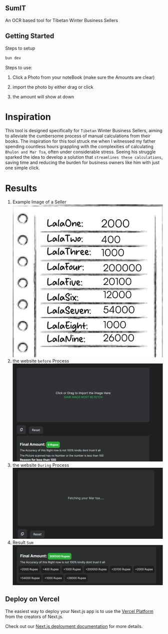 ## SumIT
An OCR based tool for Tibetan Winter Business Sellers

## Getting Started

Steps to setup

```bash
bun dev
```
Steps to use:
1. Click a Photo from your noteBook (make sure the Amounts are clear)

2. import the photo by either drag or click

3. the amount will show at down
# Inspiration

This tool is designed specifically for `Tibetan` Winter Business Sellers, aiming to alleviate the cumbersome process of manual calculations from their books. The inspiration for this tool struck me when I witnessed my father spending countless hours grappling with the complexities of calculating `Bhulon and Mar Tsa`, often under considerable stress. Seeing his struggle sparked the idea to develop a solution that `streamlines these calculations`, saving time and reducing the burden for business owners like him with just one simple click.

# Results
1. Example Image of a Seller
![pic1](<Group 1.png>)
2. the website `before` Process
![before process](image.png)
3. the website `During` Process
![During ](image-1.png)
4. Result `Sum`
![result](image-2.png)
## Deploy on Vercel

The easiest way to deploy your Next.js app is to use the [Vercel Platform](https://vercel.com/new?utm_medium=default-template&filter=next.js&utm_source=create-next-app&utm_campaign=create-next-app-readme) from the creators of Next.js.

Check out our [Next.js deployment documentation](https://nextjs.org/docs/deployment) for more details.
